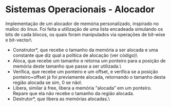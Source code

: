 # Sistemas Operacionais - Alocador

Implementação de um alocador de memória personalizado, inspirado no malloc do linux. Foi feita a utilização de uma lista encadeada simulando os bits de cada blocos, os quais foram manipulados via operações de bit-wise e bit-vector\

* Construtor*, que recebe o tamanho da memória a ser alocada e uma constante que diz qual a política de alocação (ver código)\
* Aloca, que recebe um tamanho e retorna um ponteiro para a posição de memória deste tamanho que passe a ser utilizada.\
* Verifica, que recebe um ponteiro e um offset, e verifica se a posição ponteiro+offset já foi previamente alocada, retornando o tamanho desta região alocada se sim, 0 se não\
* Libera, similar à free, libera a memória “alocada” em um ponteiro. Repare que ela não recebe o tamanho da região alocada.
* Destrutor*, que libera as memórias alocadas.\
